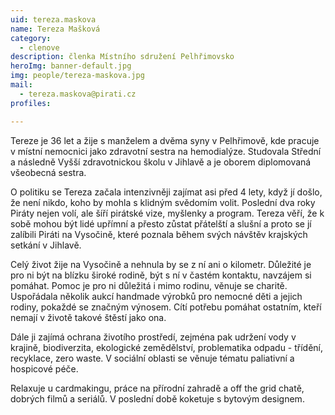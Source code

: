 ```yaml
---
uid: tereza.maskova
name: Tereza Mašková
category:
  - clenove
description: členka Místního sdružení Pelhřimovsko
heroImg: banner-default.jpg
img: people/tereza-maskova.jpg
mail:
  - tereza.maskova@pirati.cz
profiles:

---
```


Tereze je 36 let a žije s manželem a dvěma syny v Pelhřimově, kde pracuje v místní nemocnici jako zdravotní sestra na hemodialýze. Studovala Střední a následně Vyšší zdravotnickou školu v Jihlavě a je oborem diplomovaná všeobecná sestra.

O politiku se Tereza začala intenzivněji zajímat asi před 4 lety, když jí došlo, že není nikdo, koho by mohla s klidným svědomím volit. Poslední dva roky Piráty nejen volí, ale šíří pirátské vize, myšlenky a program. Tereza věří, že k sobě mohou být lidé upřímní a přesto zůstat přátelští a slušní a proto se jí zalíbili Piráti na Vysočině, které poznala během svých návštěv krajských setkání v Jihlavě.

Celý život žije na Vysočině a nehnula by se z ní ani o kilometr. Důležité je pro ni být na blízku široké rodině, být s ní v častém kontaktu, navzájem si pomáhat. Pomoc je pro ni důležitá i mimo rodinu, věnuje se charitě. Uspořádala několik aukcí handmade výrobků pro nemocné děti a jejich rodiny, pokaždé se značným výnosem. Cítí potřebu pomáhat ostatním, kteří nemají v životě takové štěstí jako ona.  

Dále ji zajímá ochrana životího prostředí, zejména pak udržení vody v krajině, biodiverzita, ekologické zemědělství, problematika odpadu - třídění, recyklace, zero waste. V sociální oblasti se věnuje tématu paliativní a hospicové péče.

Relaxuje u cardmakingu, práce na přírodní zahradě a off the grid chatě, dobrých filmů a seriálů. V poslední době koketuje s bytovým designem.
